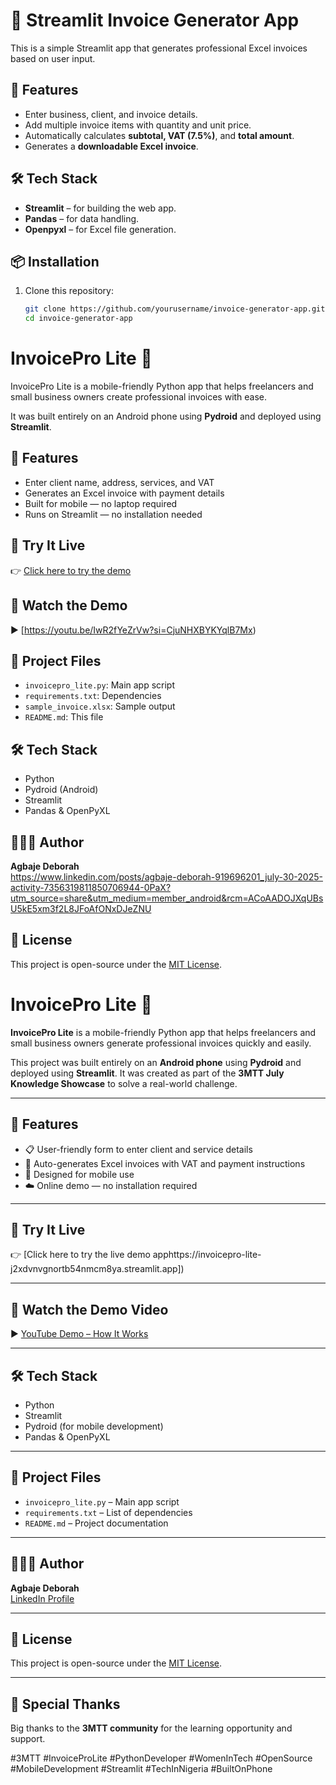 # 📄 Streamlit Invoice Generator App

This is a simple Streamlit app that generates professional Excel invoices based on user input.

## 🚀 Features
- Enter business, client, and invoice details.
- Add multiple invoice items with quantity and unit price.
- Automatically calculates **subtotal, VAT (7.5%)**, and **total amount**.
- Generates a **downloadable Excel invoice**.

## 🛠️ Tech Stack
- **Streamlit** – for building the web app.
- **Pandas** – for data handling.
- **Openpyxl** – for Excel file generation.

## 📦 Installation

1. Clone this repository:
   ```bash
   git clone https://github.com/yourusername/invoice-generator-app.git
   cd invoice-generator-app
# InvoicePro Lite 🧾

InvoicePro Lite is a mobile-friendly Python app that helps freelancers and small business owners create professional invoices with ease.

It was built entirely on an Android phone using **Pydroid** and deployed using **Streamlit**.

## 🚀 Features

- Enter client name, address, services, and VAT
- Generates an Excel invoice with payment details
- Built for mobile — no laptop required
- Runs on Streamlit — no installation needed

## 📲 Try It Live

👉 [Click here to try the demo](https://invoicepro-lite-j2xdvnvgnortb54nmcm8ya.streamlit.app)

## 🎥 Watch the Demo

▶️ [https://youtu.be/IwR2fYeZrVw?si=CjuNHXBYKYqlB7Mx)

## 📁 Project Files

- `invoicepro_lite.py`: Main app script
- `requirements.txt`: Dependencies
- `sample_invoice.xlsx`: Sample output
- `README.md`: This file

## 🛠️ Tech Stack

- Python
- Pydroid (Android)
- Streamlit
- Pandas & OpenPyXL

## 🧑🏽‍💻 Author

**Agbaje Deborah**  
https://www.linkedin.com/posts/agbaje-deborah-919696201_july-30-2025-activity-7356319811850706944-0PaX?utm_source=share&utm_medium=member_android&rcm=ACoAADOJXqUBsU5kE5xm3f2L8JFoAfONxDJeZNU

## 📄 License

This project is open-source under the [MIT License](LICENSE).

# InvoicePro Lite 🧾

**InvoicePro Lite** is a mobile-friendly Python app that helps freelancers and small business owners generate professional invoices quickly and easily.

This project was built entirely on an **Android phone** using **Pydroid** and deployed using **Streamlit**. It was created as part of the **3MTT July Knowledge Showcase** to solve a real-world challenge.

---

## 🚀 Features

- 📋 User-friendly form to enter client and service details
- 🧾 Auto-generates Excel invoices with VAT and payment instructions
- 📱 Designed for mobile use
- ☁️ Online demo — no installation required

---

## 📲 Try It Live

👉 [Click here to try the live demo apphttps://invoicepro-lite-j2xdvnvgnortb54nmcm8ya.streamlit.app])

---

## 🎥 Watch the Demo Video

▶️ [YouTube Demo – How It Works](https://youtu.be/3A-GWOr2T6M?si=jrDhOYv4FdCC9ubH)

---

## 🛠️ Tech Stack

- Python
- Streamlit
- Pydroid (for mobile development)
- Pandas & OpenPyXL

---

## 📁 Project Files

- `invoicepro_lite.py` – Main app script
- `requirements.txt` – List of dependencies
- `README.md` – Project documentation

---

## 👩🏽‍💻 Author

**Agbaje Deborah**  
[LinkedIn Profile](https://www.linkedin.com/posts/agbaje-deborah-919696201_july-30-2025-activity-7356319811850706944-0PaX?utm_source=share&utm_medium=member_android&rcm=ACoAADOJXqUBsU5kE5xm3f2L8JFoAfONxDJeZNU)

---

## 📄 License

This project is open-source under the [MIT License](LICENSE).

---

## 🙌 Special Thanks

Big thanks to the **3MTT community** for the learning opportunity and support.

#3MTT #InvoiceProLite #PythonDeveloper #WomenInTech #OpenSource #MobileDevelopment #Streamlit #TechInNigeria #BuiltOnPhone
